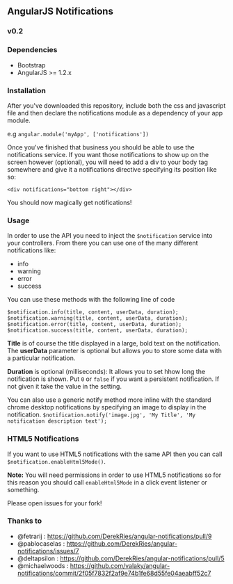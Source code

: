 ## AngularJS Notifications

### v0.2

### Dependencies

- Bootstrap
- AngularJS >= 1.2.x

### Installation
After you've downloaded this repository, include both the css and javascript file
and then declare the notifications module as a dependency of your app module.

e.g `angular.module('myApp', ['notifications'])`

Once you've finished that business you should be able to use the notifications service.
If you want those notifications to show up on the screen however (optional), you
will need to add a div to your body tag somewhere and give it a notifications directive
specifying its position like so:

`<div notifications="bottom right"></div>`

You should now magically get notifications!

### Usage

In order to use the API you need to inject the `$notification` service into
your controllers. From there you can use one of the many different notifications
like:

 * info
 * warning
 * error
 * success

You can use these methods with the following line of code

`$notification.info(title, content, userData, duration);`
`$notification.warning(title, content, userData, duration);`
`$notification.error(title, content, userData, duration);`
`$notification.success(title, content, userData, duration);`

**Title** is of course the title displayed in a large, bold text on the notification.
The **userData** parameter
is optional but allows you to store some data with a particular notification.

**Duration** is optional (milliseconds): It allows you to set hhow long the notification is shown. Put `0` or `false` if you want a persistent notification. If not given it take the value in the setting.

You can also use a generic notify method more inline with the standard chrome desktop
notifications by specifying an image to display in the notification.
`$notification.notify('image.jpg', 'My Title', 'My notification description text');`

### HTML5 Notifications
If you want to use HTML5 notifications with the same API then you can call
`$notification.enableHtml5Mode()`. 

**Note:** You will need permissions in
order to use HTML5 notifications so for this reason you should call `enableHtml5Mode`
in a click event listener or something.

Please open issues for your fork!

### Thanks to

 - @fetrarij : https://github.com/DerekRies/angular-notifications/pull/9
 - @pablocaselas : https://github.com/DerekRies/angular-notifications/issues/7
 - @deltapsilon : https://github.com/DerekRies/angular-notifications/pull/5
 - @michaelwoods : https://github.com/valaky/angular-notifications/commit/2f05f7832f2af9e74b1fe68d55fe04aeabff52c7

